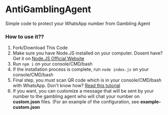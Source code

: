# AntiGamblingAgent
Simple code to protect your WhatsApp number from Gambling Agent

### How to use it??
1. Fork/Download This Code
2. Make sure you have Node.JS installed on your computer. Dosent have? Get it on [Node.JS Official Website](https://nodejs.org)
3. Run `npm i` on your console/CMD/bash
4. If the installation process is complete, run `node index.js` on your console/CMD/bash
5. Final step, you must scan QR code which is in your console/CMD/bash with WhatsApp. Don't know how? [Read this tutorial](https://www.indiatoday.in/amp/information/story/here-s-how-to-use-whatsapp-web-on-your-pc-laptop-or-tablet-1544354-2019-06-07)
6. If you want, you can customize a message that will be sent by your number to the gambling agent who will chat your number on **custom.json** files. (For an example of the configuration, see **example-custom.json**
